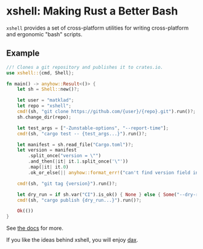 # xshell: Making Rust a Better Bash

`xshell` provides a set of cross-platform utilities for writing cross-platform
and ergonomic "bash" scripts.

## Example

```rust
//! Clones a git repository and publishes it to crates.io.
use xshell::{cmd, Shell};

fn main() -> anyhow::Result<()> {
    let sh = Shell::new()?;

    let user = "matklad";
    let repo = "xshell";
    cmd!(sh, "git clone https://github.com/{user}/{repo}.git").run()?;
    sh.change_dir(repo);

    let test_args = ["-Zunstable-options", "--report-time"];
    cmd!(sh, "cargo test -- {test_args...}").run()?;

    let manifest = sh.read_file("Cargo.toml")?;
    let version = manifest
        .split_once("version = \"")
        .and_then(|it| it.1.split_once('\"'))
        .map(|it| it.0)
        .ok_or_else(|| anyhow::format_err!("can't find version field in the manifest"))?;

    cmd!(sh, "git tag {version}").run()?;

    let dry_run = if sh.var("CI").is_ok() { None } else { Some("--dry-run") };
    cmd!(sh, "cargo publish {dry_run...}").run()?;

    Ok(())
}
```

See [the docs](https://docs.rs/xshell) for more.

If you like the ideas behind xshell, you will enjoy [dax](https://github.com/dsherret/dax).
